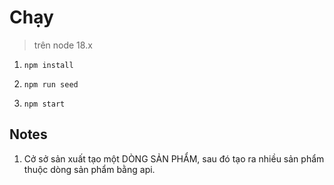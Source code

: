 # Chạy

> trên node 18.x

1. `npm install`

2. `npm run seed`

3. `npm start`

## Notes

1. Cở sở sản xuất tạo một DÒNG SẢN PHẨM, sau đó tạo ra nhiều sản phẩm thuộc dòng sản phẩm bằng api.
